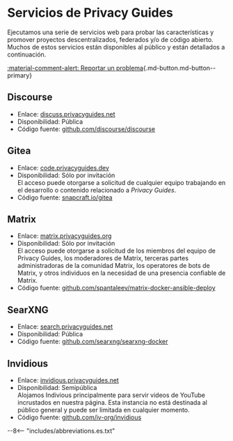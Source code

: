 # Servicios de Privacy Guides

Ejecutamos una serie de servicios web para probar las características y promover proyectos descentralizados, federados y/o de código abierto. Muchos de estos servicios están disponibles al público y están detallados a continuación.

[:material-comment-alert: Reportar un problema](https://discuss.privacyguides.net/c/services/2 ""){.md-button.md-button--primary}

## Discourse

- Enlace: [discuss.privacyguides.net](https://discuss.privacyguides.net)
- Disponibilidad: Pública
- Código fuente: [github.com/discourse/discourse](https://github.com/discourse/discourse)

## Gitea

- Enlace: [code.privacyguides.dev](https://code.privacyguides.dev)
- Disponibilidad: Sólo por invitación   
  El acceso puede otorgarse a solicitud de cualquier equipo trabajando en el desarrollo o contenido relacionado a *Privacy Guides*.
- Código fuente: [snapcraft.io/gitea](https://snapcraft.io/gitea)

## Matrix

- Enlace: [matrix.privacyguides.org](https://matrix.privacyguides.org)
- Disponibilidad: Sólo por invitación  
  El acceso puede otorgarse a solicitud de los miembros del equipo de Privacy Guides, los moderadores de Matrix, terceras partes administradoras de la comunidad Matrix, los operatores de bots de Matrix, y otros individuos en la necesidad de una presencia confiable de Matrix.
- Código fuente: [github.com/spantaleev/matrix-docker-ansible-deploy](https://github.com/spantaleev/matrix-docker-ansible-deploy)

## SearXNG

- Enlace: [search.privacyguides.net](https://search.privacyguides.net)
- Disponibilidad: Pública
- Código fuente: [github.com/searxng/searxng-docker](https://github.com/searxng/searxng-docker)

## Invidious

- Enlace: [invidious.privacyguides.net](https://invidious.privacyguides.net)
- Disponibilidad: Semipública  
  Alojamos Indivious principalmente para servir videos de YouTube incrustados en nuestra página. Esta instancia no está destinada al público general y puede ser limitada en cualquier momento.
- Código fuente: [github.com/iv-org/invidious](https://github.com/iv-org/invidious)

--8<-- "includes/abbreviations.es.txt"
